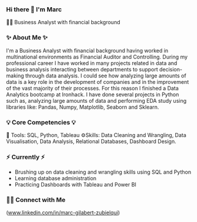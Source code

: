 ### Hi there 👋 I'm Marc


👩‍💻 Business Analyst with financial background

### ✨ About Me  ✨
I'm a Business Analyst with financial background having worked in multinational environments as Financial Auditor and Controlling.
During my professional career I have worked in many projects related in data and business analysis interacting between departments to support decision-making through data analysis.
I could see how analyzing large amounts of data is a key role in the development of companies and in the improvement of the vast majority of their processes. For this reason I finished a Data Analytics bootcamp at Ironhack. I have done several projects in Python such as, analyzing large amounts of data and performing EDA study using libraries like: Pandas, Numpy, Matplotlib, Seaborn and Sklearn.

### 💡 Core Competencies 💡
🔧 Tools: SQL, Python, Tableau
⚙️Skills: Data Cleaning and Wrangling, Data Visualisation, Data Analysis, Relational Databases, Dashboard Design.

### ⚡️ Currently ⚡️
- Brushing up on data cleaning and wrangling skills using SQL and Python
- Learning database administration
- Practicing Dashboards with Tableau and Power BI



### 🙌🏻 Connect with Me
(www.linkedin.com/in/marc-gilabert-zubielqui)
